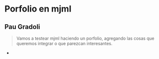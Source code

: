 #  Porfolio en mjml
## Pau Gradoli

> Vamos a testear mjml haciendo un porfolio, agregando las cosas que queremos integrar o que parezcan interesantes.

- 

